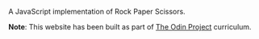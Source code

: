 A JavaScript implementation of Rock Paper Scissors.

**Note**: This website has been built as part of [The Odin Project](https://www.theodinproject.com) curriculum.